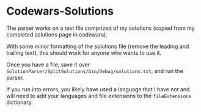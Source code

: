 # Codewars-Solutions
The parser works on a text file comprized of my solutions (copied from my completed solutions page in codewars).

With some minor formatting of the solutions file (remove the leading and trailing text), this should work for anyone who wants to use it.

Once you have a file, save it over `SolutionParser/SplitSolutions/bin/Debug/solutions.txt`, and run the parser.

If you run into errors, you likely have used a language that I have not and will need to add your languages and file extensions to the `fileExtensions` dictionary.

